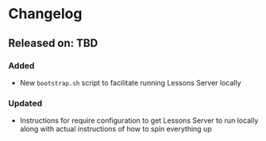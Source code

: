# Changelog

## Released on: TBD
### Added
- New `bootstrap.sh` script to facilitate running Lessons Server locally
### Updated
- Instructions for require configuration to get Lessons Server to run locally along with actual instructions of how to spin everything up
